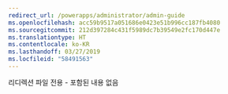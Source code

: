 ```yaml
---
redirect_url: /powerapps/administrator/admin-guide
ms.openlocfilehash: acc59b9517a051686e0423e51b996cc187fb4080
ms.sourcegitcommit: 212d397284c431f5989dc7b39549e2fc170d447e
ms.translationtype: HT
ms.contentlocale: ko-KR
ms.lasthandoff: 03/27/2019
ms.locfileid: "58491563"
---
```

리디렉션 파일 전용 - 포함된 내용 없음